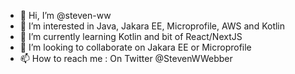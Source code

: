 - 👋 Hi, I’m @steven-ww
- 👀 I’m interested in Java, Jakara EE, Microprofile, AWS and Kotlin
- 🌱 I’m currently learning Kotlin and bit of React/NextJS
- 💞️ I’m looking to collaborate on Jakara EE or Microprofile 
- 📫 How to reach me : On Twitter @StevenWWebber

<!---
steven-ww/steven-ww is a ✨ special ✨ repository because its `README.md` (this file) appears on your GitHub profile.
You can click the Preview link to take a look at your changes.
--->
